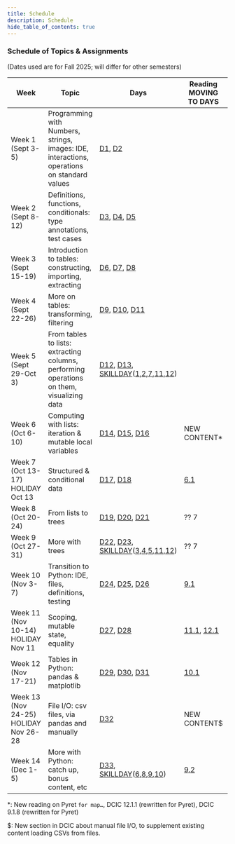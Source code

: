 ```yaml
---
title: Schedule
description: Schedule
hide_table_of_contents: true
---
```



### Schedule of Topics & Assignments

(Dates used are for Fall 2025; will differ for other semesters)

Week | Topic | Days | Reading<br/>MOVING TO DAYS | Recitation | HW Due | Lab
-- | -- | -- | -- | -- | -- | --
Week 1 (Sept 3-5) | Programming with Numbers, strings, images: IDE, interactions, operations on standard values | [D1](/days/1), [D2](/days/2) |  | - | - | -
Week 2 (Sept 8-12) | Definitions, functions, conditionals: type annotations, test cases | [D3](/days/3), [D4](/days/4), [D5](/days/5) |  | [R1](/recitation/1) | [HW1](/homework/1) | [Lab1](/lab/1)
Week 3 (Sept 15-19) | Introduction to tables: constructing, importing, extracting | [D6](/days/6), [D7](/days/7), [D8](/days/8) | | [R2](/recitation/2) | [HW2](/homework/2) | [Lab2](/lab/2)
Week 4 (Sept 22-26) | More on tables: transforming, filtering | [D9](/days/9), [D10](/days/10), [D11](/days/11) |  | [R3](/recitation/3) | [HW3](/homework/3) | [Lab3](/lab/3)
Week 5 (Sept 29-Oct 3) | From tables to lists: extracting columns, performing operations on them, visualizing data | [D12](/days/12), [D13](/days/13), [SKILLDAY](/days/skill)([1](/skills/#(1)),[2](/skills/#(2)),[7](/skills/#(7)),[11](/skills/#(11)),[12](/skills/#(12))) | | [R4](/recitation/4) | [HW4](/homework/4) | [Lab4](/lab/4)
Week 6 (Oct 6-10) | Computing with lists: iteration & mutable local variables | [D14](/days/14), [D15](/days/15), [D16](/days/16) | NEW CONTENT* | [R5](/recitation/5) | [HW5](/homework/5) | [Lab5](/lab/5) 
Week 7 (Oct 13-17) HOLIDAY Oct 13 | Structured & conditional data | [D17](/days/17), [D18](/days/18) | [6.1][dcic6.1] | [R6](/recitation/6) | [HW6](/homework/6) | [SkillBundle1](/skills#(bundle1))
Week 8 (Oct 20-24) | From lists to trees | [D19](/days/19), [D20](/days/20), [D21](/days/21) | ?? 7 | [R7](/recitation/7) | [HW7](/homework/7) | [Lab6](/lab/6)
Week 9 (Oct 27-31) | More with trees | [D22](/days/22), [D23](/days/23), [SKILLDAY](/days/skill)([3](/skills/#(3)),[4](/skills/#(4)),[5](/skills/#(5)),[11](/skills/#(11)),[12](/skills/#(12))) | ?? 7 | [R8](/recitation/8) | [HW8](/homework/8) | [Lab7](/lab/7)
Week 10 (Nov 3-7) | Transition to Python: IDE, files, definitions, testing | [D24](/days/24), [D25](/days/25), [D26](/days/26) | [9.1][dcic9.1] | [R9](/recitation/9) | [HW9](/homework/9) | [Lab8](/lab/8)
Week 11 (Nov 10-14) HOLIDAY Nov 11 | Scoping, mutable state, equality | [D27](/days/27), [D28](/days/27) | [11.1][dcic11.1], [12.1][dcic12.1] | [R10](/recitation/10) | [HW10](/homework/10) | [Lab9](/lab/9)
Week 12 (Nov 17-21) | Tables in Python: pandas & matplotlib | [D29](/days/29), [D30](/days/30), [D31](/days/31) | [10.1][dcic10.1] | [R11](/recitation/11) | [HW11](/homework/11) | [SkillBundle2](/skills#(bundle2))
Week 13 (Nov 24-25) HOLIDAY Nov 26-28 | File I/O: csv files, via pandas and manually | [D32](/days/32) | NEW CONTENT$ | [R12](/recitation/12) | - | [Lab10](/lab/10)
Week 14 (Dec 1-5) | More with Python: catch up, bonus content, etc | [D33](/days/33), [SKILLDAY](/days/skill)([6](/skills/#(6)),[8](/skills/#(8)),[9](/skills/#(9)),[10](/skills/#(10))) | [9.2][dcic9.1] | - | [HW12](/homework/12) | No lab


*: New reading on Pyret `for map…`, DCIC 12.1.1 (rewritten for Pyret), DCIC 9.1.8 (rewritten for Pyret)

$: New section in DCIC about manual file I/O, to supplement existing content loading CSVs from files. 

[dcic3.1]: https://dcic-world.org/2024-09-03/getting-started.html
[dcic3.2]: https://dcic-world.org/2024-09-03/Naming_Values.html
[dcic3.3]: https://dcic-world.org/2024-09-03/From_Repeated_Expressions_to_Functions.html
[dcic3.4]: https://dcic-world.org/2024-09-03/Conditionals_and_Booleans.html
[dcic4.1]: https://dcic-world.org/2024-09-03/intro-tabular-data.html
[dcic4.1.5]: https://dcic-world.org/2024-09-03/intro-tabular-data.html#(part._.Examples_for_.Table-.Producing_.Functions)
[dcic4.2]: https://dcic-world.org/2024-09-03/processing-tables.html
[dcic5.1]: https://dcic-world.org/2024-09-03/tables-to-lists.html
[dcic6.1]: https://dcic-world.org/2024-09-03/intro-struct-data.html
[dcic9.1]: https://dcic-world.org/2024-09-03/intro-python.html
[dcic11.1]: https://dcic-world.org/2024-09-03/unified-state.html
[dcic12.1]: https://dcic-world.org/2024-09-03/modifying-variables.html
[dcic10.1]: https://dcic-world.org/2024-09-03/python-tables-Pandas.html
[dcic9.2]: https://dcic-world.org/2024-09-03/dictionaries.html
[dcic29.1]: https://dbp.io/static/dcic/alternate.html#%28part._.Lambda__.Anonymous_.Functions__with_.Tables_%29
